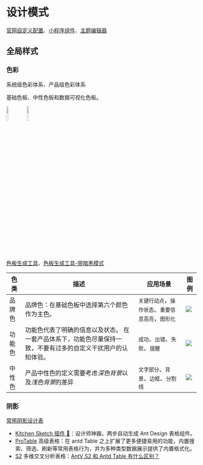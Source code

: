 # 设计模式

[官网自定义配置](https://landing.ant.design/)、[小程序组件](https://mobile.ant.design/zh)、[主题编辑器](https://ant.design/theme-editor-cn)

## 全局样式

### 色彩

系统级色彩体系、产品级色彩体系

基础色板、中性色板和数据可视化色板。

<img width="10%"  src="https://blogs7245-1256587996.cos.ap-guangzhou.myqcloud.com/img/EUse-pic-0000081.png"/>

<img width="10%"  src="https://blogs7245-1256587996.cos.ap-guangzhou.myqcloud.com/img/EUse-pic-0000082.png"/>

[色板生成工具](https://ant.design/docs/spec/colors-cn#色板生成工具)、[色板生成工具-带暗黑模式](https://ant.design/docs/spec/dark-cn#色板生成工具)

|色类|描述|应用场景|图例|
|--|--|--|--|
|品牌色|品牌色：在基础色板中选择第六个颜色作为主色。|`关键行动点`，`操作状态`、`重要信息高亮`，`图形化`|<img src="https://blogs7245-1256587996.cos.ap-guangzhou.myqcloud.com/img/EUse-pic-0000083.png"/>|
|功能色|功能色代表了明确的信息以及状态。 在一套产品体系下，功能色尽量保持一致，不要有过多的自定义干扰用户的认知体验。 |`成功`、`出错`、`失败`、`提醒`|<img src="https://blogs7245-1256587996.cos.ap-guangzhou.myqcloud.com/img/EUse-pic-0000084.png"/>|
|中性色|产品中性色的定义需要考虑*深色背景*以及*浅色背景*的差异|`文字部分`、`背景`、`边框`、`分割线`|<img src="https://blogs7245-1256587996.cos.ap-guangzhou.myqcloud.com/img/EUse-pic-0000085.png"/>|

### 阴影

[常用阴影设计表](https://ant.design/docs/spec/shadow-cn#常用阴影设计表)

- [Kitchen Sketch 插件 💎](https://kitchen.alipay.com/)：设计师神器，两步自动生成 Ant Design 表格组件。
- [ProTable](https://procomponents.ant.design/components/table-cn) 高级表格：在 antd Table 之上扩展了更多便捷易用的功能，内置搜索、筛选、刷新等常用表格行为，并为多种类型数据展示提供了内置格式化。
- [S2](https://s2.antv.vision/zh) 多维交叉分析表格：[AntV S2 和 Antd Table 有什么区别？](https://zhuanlan.zhihu.com/p/494995642)